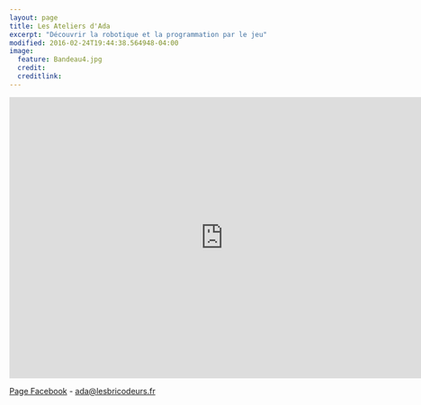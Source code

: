 ```yaml
---
layout: page
title: Les Ateliers d'Ada
excerpt: "Découvrir la robotique et la programmation par le jeu"
modified: 2016-02-24T19:44:38.564948-04:00
image:
  feature: Bandeau4.jpg
  credit:
  creditlink:
---
```

<iframe src="https://docs.google.com/forms/d/1OwCcnp8ISAJiFzuEH52qru_2eV2OrcIfJ2upcBZIp58/viewform?embedded=true" width="760" height="500" frameborder="0" marginheight="0" marginwidth="0">Loading...</iframe>

[Page Facebook](https://www.facebook.com/Les-Ateliers-dAda-1010068332420661/) - [ada@lesbricodeurs.fr](mailto:ada@lesbricodeurs.fr)
